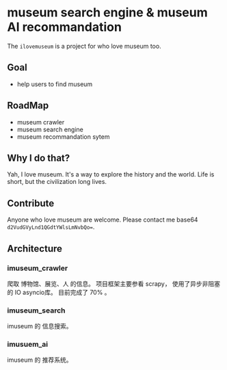 # museum search engine & museum AI recommandation

The `ilovemuseum` is a project for who love museum too.


## Goal

 - help users to find  museum


## RoadMap

 - museum crawler
 - museum search engine
 - museum recommandation sytem


 ## Why I do that?

 Yah, I love museum.
 It's a way to explore the history and the world.
 Life is short, but the civilization long lives.


 ## Contribute

 Anyone who love museum are welcome.
 Please contact me  base64 `d2VudGVyLnd1QGdtYWlsLmNvbQo=`.




## Architecture

### imuseum_crawler

爬取 博物馆、展览、人 的信息。
项目框架主要参看 scrapy， 使用了异步非阻塞的 IO asyncio库。
目前完成了 70% 。


### imuseum_search

imuseum 的 信息搜索。

### imusuem_ai

imuseum 的 推荐系统。
